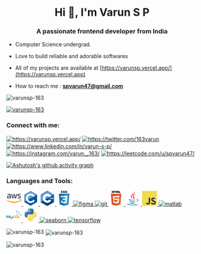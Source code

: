 <h1 align="center">Hi 👋, I'm Varun S P</h1>

<h3 align="center">A passionate frontend developer from India</h3>

- Computer Science undergrad.

- Love to build reliable and adorable softwares 

- All of my projects are available at [https://varunsp.vercel.app/](https://varunsp.vercel.app)

- How to reach me : [**spvarun47@gmail.com**](https://varunsp.vercel.app)


<p align="left"> <img src="https://komarev.com/ghpvc/?username=varunsp-163&label=Profile%20views&color=0e75b6&style=flat" alt="varunsp-163" /> </p>

<p align="left"> <a href="https://github.com/ryo-ma/github-profile-trophy"><img src="https://github-profile-trophy.vercel.app/?username=varunsp-163" alt="varunsp-163" /></a> </p>

<h3 align="left">Connect with me:</h3>
<p align="left">
<a href="https://varunsp.vercel.app/" target="blank"><img align="center" src="https://code.visualstudio.com/assets/images/code-stable.png" alt="https://varunsp.vercel.app/" height="30" width="40" /></a>
<a href="https://twitter.com/163varun" target="blank"><img align="center" src="https://raw.githubusercontent.com/rahuldkjain/github-profile-readme-generator/master/src/images/icons/Social/twitter.svg" alt="https://twitter.com/163varun" height="30" width="40" /></a>
<a href="https://www.linkedin.com/in/varun-s-p/" target="blank"><img align="center" src="https://raw.githubusercontent.com/rahuldkjain/github-profile-readme-generator/master/src/images/icons/Social/linked-in-alt.svg" alt="https://www.linkedin.com/in/varun-s-p/" height="30" width="40" /></a>
<a href="https://instagram.com/varun._.163/" target="blank"><img align="center" src="https://raw.githubusercontent.com/rahuldkjain/github-profile-readme-generator/master/src/images/icons/Social/instagram.svg" alt="https://instagram.com/varun._.163/" height="30" width="40" /></a>
<a href="https://leetcode.com/u/spvarun47/" target="blank"><img align="center" src="https://raw.githubusercontent.com/rahuldkjain/github-profile-readme-generator/master/src/images/icons/Social/leet-code.svg" alt="https://leetcode.com/u/spvarun47/" height="30" width="40" /></a>
</p>


[![Ashutosh's github activity graph](https://github-readme-activity-graph.vercel.app/graph?username=varunsp-163&bg_color=000000&color=00a329&line=0b7f13&point=2a9237&area=true&hide_border=true)](https://github.com/ashutosh00710/github-readme-activity-graph)

<h3 align="left">Languages and Tools:</h3>
<p align="left"> <a href="https://aws.amazon.com" target="_blank" rel="noreferrer"> <img src="https://raw.githubusercontent.com/devicons/devicon/master/icons/amazonwebservices/amazonwebservices-original-wordmark.svg" alt="aws" width="40" height="40"/> </a> <a href="https://www.cprogramming.com/" target="_blank" rel="noreferrer"> <img src="https://raw.githubusercontent.com/devicons/devicon/master/icons/c/c-original.svg" alt="c" width="40" height="40"/> </a> <a href="https://www.w3schools.com/cpp/" target="_blank" rel="noreferrer"> <img src="https://raw.githubusercontent.com/devicons/devicon/master/icons/cplusplus/cplusplus-original.svg" alt="cplusplus" width="40" height="40"/> </a> <a href="https://www.w3schools.com/css/" target="_blank" rel="noreferrer"> <img src="https://raw.githubusercontent.com/devicons/devicon/master/icons/css3/css3-original-wordmark.svg" alt="css3" width="40" height="40"/> </a> <a href="https://www.figma.com/" target="_blank" rel="noreferrer"> <img src="https://www.vectorlogo.zone/logos/figma/figma-icon.svg" alt="figma" width="40" height="40"/> </a> <a href="https://git-scm.com/" target="_blank" rel="noreferrer"> <img src="https://www.vectorlogo.zone/logos/git-scm/git-scm-icon.svg" alt="git" width="40" height="40"/> </a> <a href="https://www.w3.org/html/" target="_blank" rel="noreferrer"> <img src="https://raw.githubusercontent.com/devicons/devicon/master/icons/html5/html5-original-wordmark.svg" alt="html5" width="40" height="40"/> </a> <a href="https://www.java.com" target="_blank" rel="noreferrer"> <img src="https://raw.githubusercontent.com/devicons/devicon/master/icons/java/java-original.svg" alt="java" width="40" height="40"/> </a> <a href="https://developer.mozilla.org/en-US/docs/Web/JavaScript" target="_blank" rel="noreferrer"> <img src="https://raw.githubusercontent.com/devicons/devicon/master/icons/javascript/javascript-original.svg" alt="javascript" width="40" height="40"/> </a> <a href="https://www.mathworks.com/" target="_blank" rel="noreferrer"> <img src="https://upload.wikimedia.org/wikipedia/commons/2/21/Matlab_Logo.png" alt="matlab" width="40" height="40"/> </a> <a href="https://www.mysql.com/" target="_blank" rel="noreferrer"> <img src="https://raw.githubusercontent.com/devicons/devicon/master/icons/mysql/mysql-original-wordmark.svg" alt="mysql" width="40" height="40"/> 
 <a href="https://www.python.org" target="_blank" rel="noreferrer"> <img src="https://raw.githubusercontent.com/devicons/devicon/master/icons/python/python-original.svg" alt="python" width="40" height="40"/> </a>
  <a href="https://seaborn.pydata.org/" target="_blank" rel="noreferrer"> <img src="https://seaborn.pydata.org/_images/logo-mark-lightbg.svg" alt="seaborn" width="40" height="40"/> </a> <a href="https://www.tensorflow.org" target="_blank" rel="noreferrer"> <img src="https://www.vectorlogo.zone/logos/tensorflow/tensorflow-icon.svg" alt="tensorflow" width="40" height="40"/> </a> </p>

<!-- <p><img align="left" src="https://github-readme-stats.vercel.app/api/top-langs?username=varunsp-163&show_icons=true&locale=en&layout=compact" alt="varunsp-163" /></p> -->


<p><img align="left" src="https://github-readme-stats.vercel.app/api/top-langs?username=varunsp-163&show_icons=true&locale=en&layout=compact" alt="varunsp-163" /></p>

<p>&nbsp;<img align="center" src="https://github-readme-stats.vercel.app/api?username=varunsp-163&show_icons=true&locale=en" alt="varunsp-163" /></p>

<p><img align="center" src="https://github-readme-streak-stats.herokuapp.com/?user=varunsp-163&" alt="varunsp-163" /></p>
